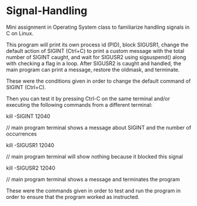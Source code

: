 # Signal-Handling

Mini assignment in Operating System class to familiarize handling signals in C on Linux.

This program will print its own process id (PID), block SIGUSR1, change the default action of SIGINT (Ctrl+C) to print a custom message with the total number of SIGINT caught, and wait for SIGUSR2 using sigsuspend() along with checking a flag in a loop. After SIGUSR2 is caught and handled, the main program can print a message, restore the oldmask, and terminate.

These were the conditions given in order to change the default command of SIGINT (Ctrl+C).

Then you can test it by pressing Ctrl-C on the same terminal and/or executing the following commands from a different terminal:

kill -SIGINT 12040 

// main program terminal shows a message about SIGINT and the number of occurrences 

kill -SIGUSR1 12040

// main program terminal will show nothing because it blocked this signal 

kill -SIGUSR2 12040

// main program terminal shows a message and terminates the program

These were the commands given in order to test and run the program in order to ensure that the program worked as instructed.
